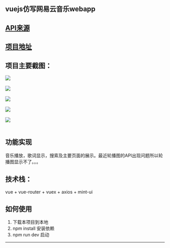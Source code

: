 
vuejs仿写网易云音乐webapp
---

[API来源](https://binaryify.github.io/NeteaseCloudMusicApi/#/?id=neteasecloudmusicapi)
----

[项目地址](https://github.com/Yin-Hongwei/vue-wangyiyun)
----

项目主要截图：
----
![](https://github.com/Yin-Hongwei/vue-wangyiyun/blob/master/kong/wangyiyun1.png)<br></br>
![](https://github.com/Yin-Hongwei/vue-wangyiyun/blob/master/kong/wangyiyun2.png)<br></br>
![](https://github.com/Yin-Hongwei/vue-wangyiyun/blob/master/kong/wangyiyun3.png)<br></br>
![](https://github.com/Yin-Hongwei/vue-wangyiyun/blob/master/kong/wangyiyun4.png)<br></br>
![](https://github.com/Yin-Hongwei/vue-wangyiyun/blob/master/kong/wangyiyun5.png)<br></br>

功能实现
----

音乐播放，歌词显示，搜索及主要页面的展示。最近轮播图的API出现问题所以轮播图显示不了。。。

技术栈：
----

vue + vue-router + vuex + axios + mint-ui

如何使用
----

 1. 下载本项目到本地
 2. npm install 安装依赖
 3. npm run dev 启动
---

